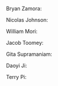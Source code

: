 Bryan Zamora:


Nicolas Johnson:


William Mori:


Jacob Toomey:


Gita Supramaniam:


Daoyi Ji:


Terry Pi:

